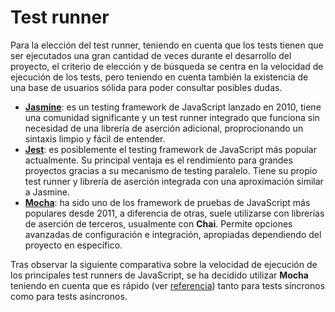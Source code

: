 # Test runner

Para la elección del test runner, teniendo en cuenta que los tests tienen que ser ejecutados una gran cantidad de veces durante el desarrollo del proyecto, el criterio de elección y de búsqueda se centra en la velocidad de ejecución de los tests, pero teniendo en cuenta también la existencia de una base de usuarios sólida para poder consultar posibles dudas.

- [**Jasmine**](https://jasmine.github.io/): es un testing framework de JavaScript lanzado en 2010, tiene una comunidad significante y un test runner integrado que  funciona sin necesidad de una librería de aserción adicional, proprocionando un sintaxis limpio y fácil de entender.
- [**Jest**](https://jestjs.io/es-ES/): es posiblemente el testing framework de JavaScript más popular actualmente. Su principal ventaja es el rendimiento para grandes proyectos gracias a su mecanismo de testing paralelo. Tiene su propio test runner y librería de aserción integrada con una aproximación similar a Jasmine.
- [**Mocha**](https://mochajs.org/): ha sido uno de los framework de pruebas de JavaScript más populares desde 2011, a diferencia de otras, suele utilizarse con librerías de aserción de terceros, usualmente con **Chai**. Permite opciones avanzadas de configuración e integración, apropiadas dependiendo del proyecto en específico.

Tras observar la siguiente comparativa sobre la velocidad de ejecución de los principales test runners de JavaScript, se ha decidido utilizar **Mocha** teniendo en cuenta que es rápido (ver [referencia](https://medium.com/dailyjs/javascript-test-runners-benchmark-3a78d4117b4)) tanto para tests síncronos como para tests asíncronos. 